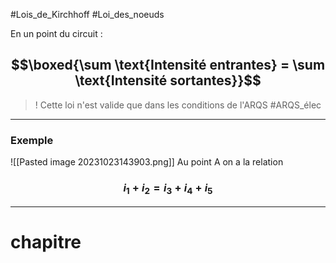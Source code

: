 #Lois_de_Kirchhoff #Loi_des_noeuds

En un point du circuit : 
## $$\boxed{\sum \text{Intensité entrantes} = \sum \text{Intensité sortantes}}$$

> ! Cette loi n'est valide que dans les conditions de l'ARQS  #ARQS_élec  

___
### Exemple 

![[Pasted image 20231023143903.png]]
Au point A on a la relation 
### $$i_{1} + i_{2} = i_{3} +i_{4} +i_{5}$$
___
# chapitre 